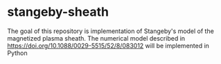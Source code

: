 # stangeby-sheath

The goal of this repository is implementation of Stangeby's model of the magnetized plasma sheath. The numerical model described in https://doi.org/10.1088/0029-5515/52/8/083012 will be implemented in Python


